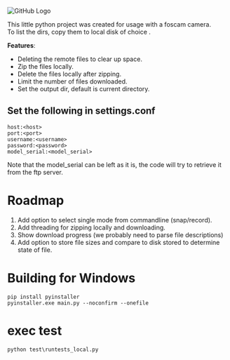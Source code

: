 ![GitHub Logo](https://travis-ci.org/dutchbot/FoscamBackupper.svg?branch=development)

This little python project was created for usage with a foscam camera.  
To list the dirs, copy them to local disk of choice .

**Features**:

* Deleting the remote files to clear up space.
* Zip the files locally.
* Delete the files locally after zipping.
* Limit the number of files downloaded.
* Set the output dir, default is current directory.

## Set the following in settings.conf

```
host:<host>  
port:<port> 
username:<username>  
password:<password> 
model_serial:<model_serial>
```
Note that the model_serial can be left as it is, the code will try to retrieve it from the ftp server.

# Roadmap
1. Add option to select single mode from commandline (snap/record). 
2. Add threading for zipping locally and downloading.
3. Show download progress (we probably need to parse file descriptions)
4. Add option to store file sizes and compare to disk stored to determine state of file.

# Building for Windows
```
pip install pyinstaller
pyinstaller.exe main.py --noconfirm --onefile
```

# exec test

`python test\runtests_local.py`
